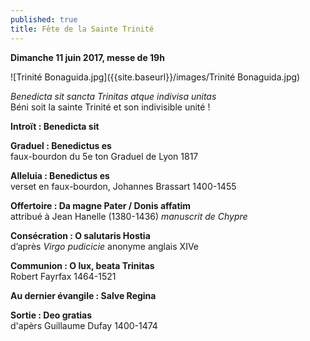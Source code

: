 ```yaml
---
published: true
title: Fête de la Sainte Trinité
---
```

**Dimanche 11 juin 2017, messe de 19h**  

![Trinité Bonaguida.jpg]({{site.baseurl}}/images/Trinité Bonaguida.jpg)

*Benedicta sit sancta Trinitas atque indivisa unitas*  
Béni soit la sainte Trinité et son indivisible unité !

**Introït : Benedicta sit**

**Graduel : Benedictus es**  
faux-bourdon du 5e ton Graduel de Lyon 1817

**Alleluia : Benedictus es**  
verset en faux-bourdon, Johannes Brassart 1400-1455

**Offertoire : Da magne Pater / Donis affatim**  
attribué à Jean Hanelle (1380-1436) *manuscrit de Chypre*

**Consécration : O salutaris Hostia**  
d’après *Virgo pudicicie* anonyme anglais XIVe

**Communion : O lux, beata Trinitas**  
Robert Fayrfax 1464-1521

**Au dernier évangile : Salve Regina**

**Sortie : Deo gratias**  
d'apèrs Guillaume Dufay 1400-1474
